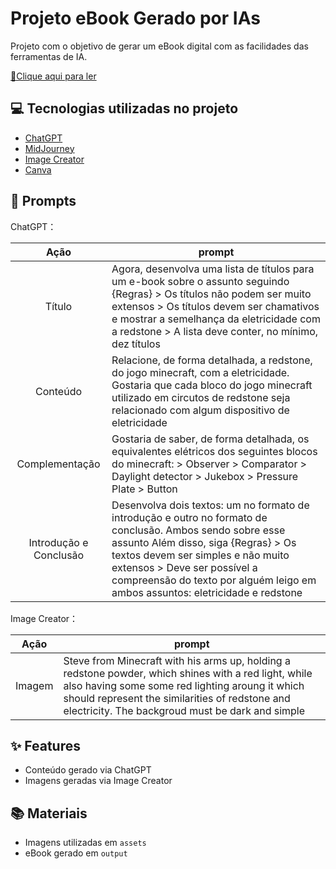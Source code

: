 # Projeto eBook Gerado por IAs
Projeto com o objetivo de gerar um eBook digital com as facilidades das ferramentas de IA. 

<a href="https://github.com/Kaic-Furushima/eBook-EletricidadeVermelha-DIO/blob/main/output/Eletricidade%20Vermelha.pdf" title="View PDF now"> 📕Clique aqui para ler</a>

## 💻 Tecnologias utilizadas no projeto

- [ChatGPT](https://chat.openai.com/) 
- [MidJourney](https://www.midjourney.com/app/)
- [Image Creator](https://www.microsoft.com/pt-br/edge/features/image-creator)
- [Canva](https://www.canva.com)

## 🧠 Prompts


ChatGPT：

|   Ação   | prompt                                                                                                                                                                                                                                                                         |
| :------: | ------------------------------------------------------------------------------------------------------------------------------------------------------------------------------------------------------------------------------------------------------------------------------ |
|  Título  | Agora, desenvolva uma lista de títulos para um e-book sobre o assunto seguindo {Regras} > Os títulos não podem ser muito extensos > Os títulos devem ser chamativos e mostrar a semelhança da eletricidade com a redstone > A lista deve conter, no mínimo, dez títulos                                                       |
| Conteúdo | Relacione, de forma detalhada, a redstone, do jogo minecraft, com a eletricidade. Gostaria que cada bloco do jogo minecraft utilizado em circutos de redstone seja relacionado com algum dispositivo de eletricidade |
| Complementação | Gostaria de saber, de forma detalhada, os equivalentes elétricos dos seguintes blocos do minecraft: > Observer > Comparator > Daylight detector > Jukebox > Pressure Plate > Button |
| Introdução e Conclusão | Desenvolva dois textos: um no formato de introdução e outro no formato de conclusão. Ambos sendo sobre esse assunto Além disso, siga {Regras} > Os textos devem ser simples e não muito extensos > Deve ser possível a compreensão do texto por alguém leigo em ambos assuntos: eletricidade e redstone |


Image Creator：

|  Ação  | prompt                                                                                 |
| :----: | -------------------------------------------------------------------------------------- |
| Imagem | Steve from Minecraft with his arms up, holding a redstone powder, which shines with a red light, while also having some some red lighting aroung it which should represent the similarities of redstone and electricity. The backgroud must be dark and simple |

## ✨ Features

- Conteúdo gerado via ChatGPT
- Imagens geradas via Image Creator

## 📚 Materiais

- Imagens utilizadas em `assets`
- eBook gerado em `output`
